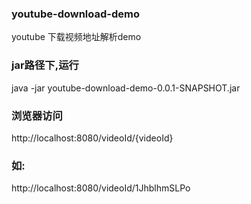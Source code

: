 ### youtube-download-demo
youtube 下载视频地址解析demo

### jar路径下,运行
java -jar youtube-download-demo-0.0.1-SNAPSHOT.jar


### 浏览器访问
http://localhost:8080/videoId/{videoId}

### 如:
http://localhost:8080/videoId/1JhblhmSLPo

